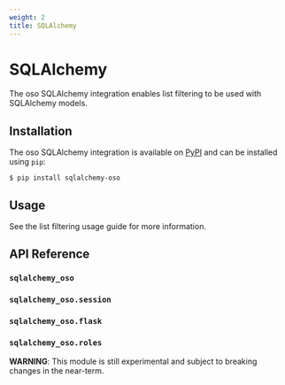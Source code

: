```yaml
---
weight: 2
title: SQLAlchemy
---
```


# SQLAlchemy

The oso SQLAlchemy integration enables list filtering
to be used with SQLAlchemy models.

## Installation

The oso SQLAlchemy integration is available on [PyPI](https://pypi.org/project/sqlalchemy-oso/) and can be installed using
`pip`:

```
$ pip install sqlalchemy-oso
```

## Usage

See the list filtering usage guide
for more information.

## API Reference

### `sqlalchemy_oso`

### `sqlalchemy_oso.session`

### `sqlalchemy_oso.flask`

### `sqlalchemy_oso.roles`

**WARNING**: This module is still experimental and subject to breaking changes in the near-term.
